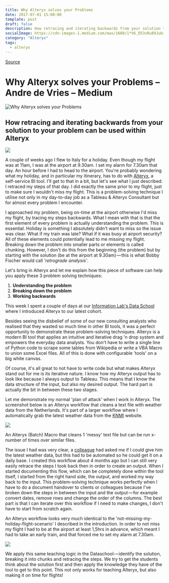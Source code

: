 ```yaml
---
title: Why Alteryx solves your Problems
date: 2017-07-01 15:00:00
template: post
draft: false
description: How retracing and iterating backwards from your solution to your problem can be used within Alteryx
socialImage: https://cdn-images-1.medium.com/max/1600/1*V6_D53sRu89JubiXRHeCKg.jpeg
category: "Alteryx"
tags:
  - alteryx
---
```


[Source](https://medium.com/@andre.devries/why-alteryx-solves-your-problems-d9fa96aea75e "Permalink to Why Alteryx solves your Problems – Andre de Vries – Medium")

# Why Alteryx solves your Problems – Andre de Vries – Medium

![Why Alteryx solves your Problems](https://cdn-images-1.medium.com/max/1600/1*V6_D53sRu89JubiXRHeCKg.jpeg)

## How retracing and iterating backwards from your solution to your problem can be used within Alteryx

![][2]

A couple of weeks ago I flew to Italy for a holiday. Even though my flight was at 11am, I was at the airport at 9.30am. I set my alarm for 7.30am that day. An hour before I had to head to the airport. You're probably wondering what my holiday, and in particular my itinerary, has to do with [Alteryx][3], a self-service BI tool. I'll get to that in a bit, but let's see what I just described: I retraced my steps of that day. I did exactly the same prior to my flight, just to make sure I wouldn't miss my flight. This is a problem-solving technique I utilise not only in my day-to-day job as a Tableau & Alteryx Consultant but for almost every problem I encounter.

I approached my problem, being on-time at the airport otherwise I'd miss my flight, by tracing my steps backwards. What I mean with that is that the first element of every problem is actually understanding the problem. This is essential. Holiday is something I absolutely didn't want to miss so the issue was clear. What if my train was late? What if it was busy at airport security? All of these elements could potentially lead to me missing my flight. Breaking down the problem into smaller parts or elements is called chunking. However, I don't do this from the beginning (the problem) but by starting with the solution (be at the airport at 9.30am) — this is what Bobby Fischer would call _'retrograde analysis'_.

Let's bring in Alteryx and let me explain how this piece of software can help you apply these 3 problem solving techniques:

1. **Understanding the problem**
2. **Breaking down the problem**
3. **Working backwards**

This week I spent a couple of days at our [Information Lab's Data School ][4]where I introduced Alteryx to our latest cohort.

Besides seeing the disbelief of some of our new consulting analysts who realised that they wasted so much time in other BI tools, it was a perfect opportunity to demonstrate these problem-solving techniques. Alteryx is a modern BI tool that applies an intuitive and iterative drag 'n drop system and empowers the everyday data analysts. You don't have to write a single line of Python code to scrape some tables from Wikipedia or write a VBA Macro to union some Excel files. All of this is done with configurable 'tools' on a big white canvas.

Of course, it's all great to not have to write code but what makes Alteryx stand out for me is its iterative nature. I know how my Alteryx output has to look like because I always output to Tableau. This means that I know the data structure of the input, but also my desired output. The hard part is actually the bit in between these two stages.

Let me demonstrate my normal 'plan of attack' when I work in Alteryx. The screenshot below is an Alteryx workflow that cleans a text file with weather data from the Netherlands. It's part of a larger workflow where I automatically grab the latest weather data from the [KNMI][5] website.

![][6]

An Alteryx (Batch) Macro that cleans 1 'messy' text file but can be run x-number of times over similar files.

The issue I had was very clear, a [colleague][7] had asked me if I could give him the latest weather data, but this had to be automated so he could get it on a daily base. I created this workflow about 4 months ago but I can still very easily retrace the steps I took back then in order to create an output. When I started documenting this flow, which can be completely done within the tool itself, I started from the right hand side, the output, and worked my way back to the input. This problem-solving technique works perfectly when I have to do a document handover to clients or colleagues because I've broken down the steps in between the input and the output — for example convert dates, remove rows and change the order of the columns. The best part is that I can iterate over this workflow if I need to make changes, I don't have to start from scratch again.

An Alteryx workflow looks very much identical to the 'not-missing-my-holiday-flight-scenario' I described in the introduction. In order to not miss my flight I had to be at the airport at least 1,5hrs in advance, which meant I had to take an early train, and that forced me to set my alarm at 7.30am.

![][8]

We apply this same teaching logic in the Dataschool — identify the solution, breaking it into chunks and retracing the steps. We try to get the students think about the solution first and then apply the knowledge they have of the tool to get to this point. This not only works for teaching Alteryx, but also making it on time for flights!

[1]: https://cdn-images-1.medium.com/fit/c/100/100/1*tGdCsXyy90JvZ3c4EdEsjQ.jpeg
[2]: https://cdn-images-1.medium.com/max/1600/1*V6_D53sRu89JubiXRHeCKg.jpeg
[3]: http://www.alteryx.com
[4]: http://www.thedataschool.co.uk
[5]: http://www.knmi.nl
[6]: https://cdn-images-1.medium.com/max/2600/1*_YnOfInO543Anw8IqayHnw.png
[7]: https://twitter.com/__valantis
[8]: https://cdn-images-1.medium.com/max/2000/1*dk8iBxtJUIVWJgcytBly-w.png
